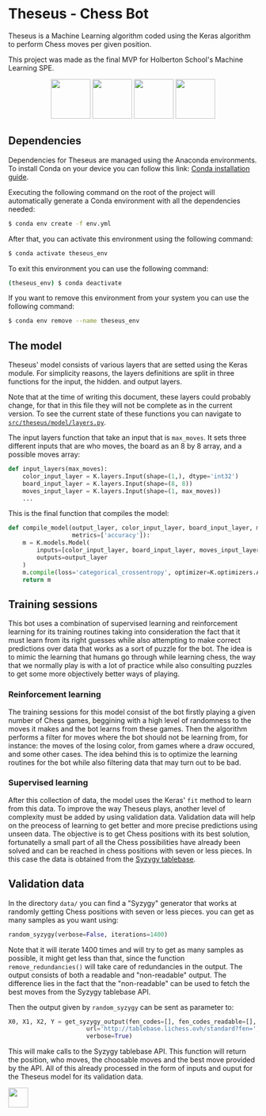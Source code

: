 # Theseus - Chess Bot
Theseus is a Machine Learning algorithm coded using the Keras algorithm to perform Chess moves per given position.

This project was made as the final MVP for Holberton School's Machine Learning SPE.

<p align="center">
  <img src="https://upload.wikimedia.org/wikipedia/commons/thumb/c/c3/Python-logo-notext.svg/1869px-Python-logo-notext.svg.png" height=80/>
  <img src="https://upload.wikimedia.org/wikipedia/commons/thumb/2/2d/Tensorflow_logo.svg/1915px-Tensorflow_logo.svg.png" height=80/>
  <img src="https://upload.wikimedia.org/wikipedia/commons/thumb/a/ae/Keras_logo.svg/2048px-Keras_logo.svg.png" height=80/>
  <img src="https://cdn.worldvectorlogo.com/logos/numpy-1.svg" height=80/>
</p>

## Dependencies
Dependencies for Theseus are managed using the Anaconda environments. To install Conda on your device you can follow this link: <a href="https://www.anaconda.com/download">Conda installation guide</a>.

Executing the following command on the root of the project will automatically generate a Conda environment with all the dependencies needed:
```bash
$ conda env create -f env.yml
```

After that, you can activate this environment using the following command:
```bash
$ conda activate theseus_env
```

To exit this environment you can use the following command:
```bash
(theseus_env) $ conda deactivate
```

If you want to remove this environment from your system you can use the following command:
```bash
$ conda env remove --name theseus_env
```

## The model
Theseus' model consists of various layers that are setted using the Keras module. For simplicity reasons, the layers definitions are split in three functions for the input, the hidden. and output layers.

Note that at the time of writing this document, these layers could probably change, for that in this file they will not be complete as in the current version. To see the current state of these functions you can navigate to <code>[src/theseus/model/layers.py](src/theseus/model/layers.py)</code>.

The input layers function that take an input that is <code>max_moves</code>. It sets three different inputs that are who moves, the board as an 8 by 8 array, and a possible moves array:
```python
def input_layers(max_moves):
    color_input_layer = K.layers.Input(shape=(1,), dtype='int32')
    board_input_layer = K.layers.Input(shape=(8, 8))
    moves_input_layer = K.layers.Input(shape=(1, max_moves))
    ...
```

This is the final function that compiles the model:
```python
def compile_model(output_layer, color_input_layer, board_input_layer, moves_input_layer,
                  metrics=['accuracy']):
    m = K.models.Model(
        inputs=[color_input_layer, board_input_layer, moves_input_layer],
        outputs=output_layer
    )
    m.compile(loss='categorical_crossentropy', optimizer=K.optimizers.Adam(), metrics=metrics)
    return m
```

## Training sessions
This bot uses a combination of supervised learning and reinforcement learning for its training routines taking into consideration the fact that it must learn from its right guesses while also attempting to make correct predictions over data that works as a sort of puzzle for the bot. The idea is to mimic the learning that humans go through while learning chess, the way that we normally play is with a lot of practice while also consulting puzzles to get some more objectively better ways of playing.

### Reinforcement learning
The training sessions for this model consist of the bot firstly playing a given number of Chess games, beggining with a high level of randomness to the moves it makes and the bot learns from these games. Then the algorithm performs a filter for moves where the bot should not be learning from, for instance: the moves of the losing color, from games where a draw occured, and some other cases. The idea behind this is to optimize the learning routines for the bot while also filtering data that may turn out to be bad.

### Supervised learning
After this collection of data, the model uses the Keras' <code>fit</code> method to learn from this data. To improve the way Theseus plays, another level of complexity must be added by using validation data. Validation data will help on the preocess of learning to get better and more precise predictions using unseen data. The objective is to get Chess positions with its best solution, fortunatelly a small part of all the Chess possibilities have already been solved and can be reached in chess positions with seven or less pieces. In this case the data is obtained from the <a href="https://syzygy-tables.info/">Syzygy tablebase</a>.

## Validation data
In the directory <code>data/</code> you can find a "Syzygy" generator that works at randomly getting Chess positions with seven or less pieces. you can get as many samples as you want using:
```python
random_syzygy(verbose=False, iterations=1400)
```
Note that it will iterate 1400 times and will try to get as many samples as possible, it might get less than that, since the function <code>remove_redundancies()</code> will take care of redundancies in the output. The output consists of both a readable and "non-readable" output. The difference lies in the fact that the "non-readable" can be used to fetch the best moves from the Syzygy tablebase API.

Then the output given by <code>random_syzygy</code> can be sent as parameter to:
```python
X0, X1, X2, Y = get_syzygy_output(fen_codes=[], fen_codes_readable=[],
                      url='http://tablebase.lichess.ovh/standard?fen=',
                      verbose=True)
```
This will make calls to the Syzygy tablebase API. This function will return the position, who moves, the choosable moves and the best move provided by the API. All of this already processed in the form of inputs and ouput for the Theseus model for its validation data.

<img src="https://uploads-ssl.webflow.com/6105315644a26f77912a1ada/63eea844ae4e3022154e2878_Holberton.png" height=40/>
